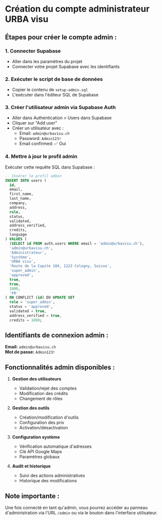 # Création du compte administrateur URBA visu

## Étapes pour créer le compte admin :

### 1. Connecter Supabase
- Aller dans les paramètres du projet
- Connecter votre projet Supabase avec les identifiants

### 2. Exécuter le script de base de données
- Copier le contenu de `setup-admin.sql`
- L'exécuter dans l'éditeur SQL de Supabase

### 3. Créer l'utilisateur admin via Supabase Auth
- Aller dans Authentication > Users dans Supabase
- Cliquer sur "Add user"
- Créer un utilisateur avec :
  - Email: `admin@urbavisu.ch`
  - Password: `Admin123!`
  - Email confirmed: ✅ Oui

### 4. Mettre à jour le profil admin
Exécuter cette requête SQL dans Supabase :

```sql
-- Insérer le profil admin
INSERT INTO users (
  id,
  email,
  first_name,
  last_name,
  company,
  address,
  role,
  status,
  validated,
  address_verified,
  credits,
  language
) VALUES (
  (SELECT id FROM auth.users WHERE email = 'admin@urbavisu.ch'),
  'admin@urbavisu.ch',
  'Administrateur',
  'Système',
  'URBA visu',
  'Route de la Capite 104, 1223 Cologny, Suisse',
  'super_admin',
  'approved',
  true,
  true,
  1000,
  'FR'
) ON CONFLICT (id) DO UPDATE SET
  role = 'super_admin',
  status = 'approved',
  validated = true,
  address_verified = true,
  credits = 1000;
```

## Identifiants de connexion admin :

**Email:** `admin@urbavisu.ch`  
**Mot de passe:** `Admin123!`

## Fonctionnalités admin disponibles :

1. **Gestion des utilisateurs**
   - Validation/rejet des comptes
   - Modification des crédits
   - Changement de rôles

2. **Gestion des outils**
   - Création/modification d'outils
   - Configuration des prix
   - Activation/désactivation

3. **Configuration système**
   - Vérification automatique d'adresses
   - Clé API Google Maps
   - Paramètres globaux

4. **Audit et historique**
   - Suivi des actions administratives
   - Historique des modifications

## Note importante :
Une fois connecté en tant qu'admin, vous pourrez accéder au panneau d'administration via l'URL `/admin` ou via le bouton dans l'interface utilisateur.